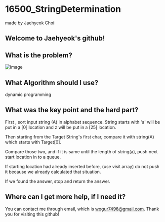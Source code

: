 # 16500_StringDetermination

made by Jaehyeok Choi

## Welcome to Jaehyeok's github!

## What is the problem?

![image](https://github.com/Choi-JaeHyeok-21500749/16500_StringDetermination/blob/main/16500_pro.PNG)

## What Algorithm should I use?

dynamic programming

## What was the key point and the hard part?

First , sort input string (A) in alphabet sequence. String starts with 'a' will be put in a [0] location and z will be put in a [25] location.

Then starting from the Target String's first char, compare it with string(A) which starts with Target[0].

Compare those two, and if it is same until the length of string(a), push next start location in to a queue.

If starting location had already inserted before, (use visit array) do not push it because we already calculated that situation.

If we found the answer, stop and return the answer.

## Where can I get more help, if I need it?

You can contact me through email, which is wogur7496@gmail.com.
Thank you for visiting this github!

